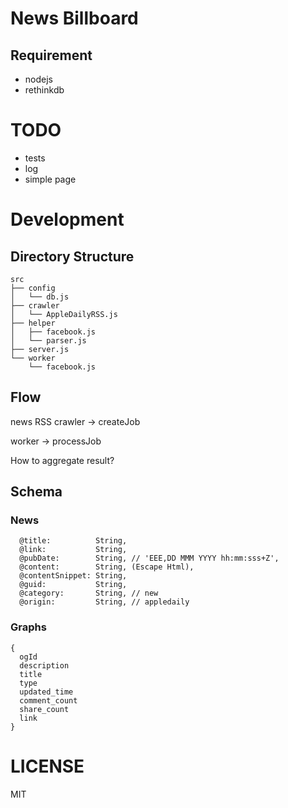 # News Billboard

## Requirement

* nodejs
* rethinkdb

# TODO

* tests
* log
* simple page

# Development

## Directory Structure

```
src
├── config
│   └── db.js
├── crawler
│   └── AppleDailyRSS.js
├── helper
│   ├── facebook.js
│   └── parser.js
├── server.js
└── worker
    └── facebook.js
```

## Flow

news RSS crawler -> createJob

worker -> processJob

How to aggregate result?

## Schema

### News

```
  @title:          String,
  @link:           String,
  @pubDate:        String, // 'EEE,DD MMM YYYY hh:mm:sss+Z',
  @content:        String, (Escape Html),
  @contentSnippet: String,
  @guid:           String,
  @category:       String, // new
  @origin:         String, // appledaily
```

### Graphs

```
{
  ogId
  description
  title
  type
  updated_time
  comment_count
  share_count
  link
}
```

# LICENSE

MIT
